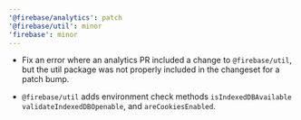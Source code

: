 ```yaml
---
'@firebase/analytics': patch
'@firebase/util': minor
'firebase': minor
---
```


- Fix an error where an analytics PR included a change to `@firebase/util`, but
  the util package was not properly included in the changeset for a patch bump.

- `@firebase/util` adds environment check methods `isIndexedDBAvailable`
  `validateIndexedDBOpenable`, and `areCookiesEnabled`.